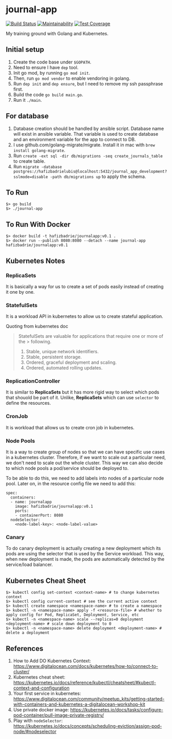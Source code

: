 # journal-app

[![Build Status](https://travis-ci.org/hafizbadrie/journal-app.svg?branch=master)](https://travis-ci.org/hafizbadrie/journal-app)
[![Maintainability](https://api.codeclimate.com/v1/badges/90d638ee8fec8920b623/maintainability)](https://codeclimate.com/github/hafizbadrie/journal-app/maintainability)
[![Test Coverage](https://api.codeclimate.com/v1/badges/90d638ee8fec8920b623/test_coverage)](https://codeclimate.com/github/hafizbadrie/journal-app/test_coverage)

My training ground with Golang and Kubernetes.

## Initial setup
1. Create the code base under `$GOPATH`.
2. Need to ensure I have `dep` tool.
3. Init go mod, by running `go mod init`.
4. Then, run `go mod vendor` to enable vendoring in golang.
5. Run `dep init` and `dep ensure`, but I need to remove my ssh passphrase first.
6. Build the code `go build main.go`.
7. Run it `./main`.

## For database
1. Database creation should be handled by ansible script. Database name will exist in ansible variable. That variable is used to create database and an environment variable for the app to connect to DB.
2. I use github.com/golang-migrate/migrate. Install it in mac with `brew install golang-migrate`.
3. Run `create -ext sql -dir db/migrations -seq create_journals_table` to create table.
4. Run `migrate -database postgres://hafizbadrielubis@localhost:5432/journal_app_development?sslmode=disable -path db/migrations up` to apply the schema.

## To Run
```
$> go build
$> ./journal-app
```

## To Run With Docker
```
$> docker build -t hafizbadrie/journalapp:v0.1 .
$> docker run --publish 8080:8080 --detach --name journal-app hafizbadrie/journalapp:v0.1
```

## Kubernetes Notes

### ReplicaSets

It is basically a way for us to create a set of pods easily instead of creating it one by one.

### StatefulSets

It is a workload API in kubernetes to allow us to create stateful application.

Quoting from kubernetes doc
> StatefulSets are valuable for applications that require one or more of the > following.
> 1. Stable, unique network identifiers.
> 2. Stable, persistent storage.
> 3. Ordered, graceful deployment and scaling.
> 4. Ordered, automated rolling updates.

### ReplicationController

It is similar to **ReplicaSets** but it has more rigid way to select which pods that shouold be part of it. Unlike, **ReplicaSets**
which can use `selector` to define the resources.

### CronJob

It is workload that allows us to create cron job in kubernetes.

### Node Pools

It is a way to create group of nodes so that we can have specific use cases in a kubernetes cluster. Therefore, if we want to scale out
a particular need, we don't need to scale out the whole cluster. This way we can also decide to which node pools a pod/service 
should be deployed to.

To be able to do this, we need to add labels into nodes of a particular node pool. Later on, in the resource config file we need to add this:
```
spec:
  containers:
  - name: journalapp
    image: hafizbadrie/journalapp:v0.1
    ports:
    - containerPort: 8080
  nodeSelector:
    <node-label-key>: <node-label-value>

```

### Canary

To do canary deployment is actually creating a new deployment which its pods are
using the selector that is used by the Service workload. This way, when new deployment is made,
the pods are automatically detected by the service/load balancer.

## Kubernetes Cheat Sheet
```
$> kubectl config set-context <context-name> # to change kubernetes context
$> kubectl config current-context # see the current active context
$> kubectl create namespace <namespace-name> # to create a namespace
$> kubectl -n <namespace-name> apply -f <resource-file> # whether to apply config for Pod, ReplicaSet, Deployment, Service, etc
$> kubectl -n <namespace-name> scale --replicas=0 deployment <deployment-name> # scale down deployment to 0
$> kubectl -n <namespace-name> delete deployment <deployment-name> # delete a deployment

```

## References

1. How to Add DO Kubernetes Context: https://www.digitalocean.com/docs/kubernetes/how-to/connect-to-cluster/
2. Kubernetes cheat sheet: https://kubernetes.io/docs/reference/kubectl/cheatsheet/#kubectl-context-and-configuration
3. Your first service in kubernetes: https://www.digitalocean.com/community/meetup_kits/getting-started-with-containers-and-kubernetes-a-digitalocean-workshop-kit
4. Use private docker image: https://kubernetes.io/docs/tasks/configure-pod-container/pull-image-private-registry/
5. Play with `nodeSelector`: https://kubernetes.io/docs/concepts/scheduling-eviction/assign-pod-node/#nodeselector
